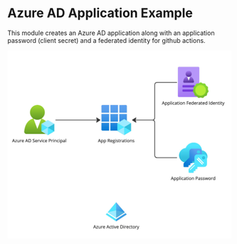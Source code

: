 # Azure AD Application Example

This module creates an Azure AD application along with an application password (client secret) and a federated identity for github actions.

![Module architecture](./azure-ad-application.jpg)
